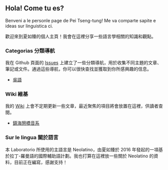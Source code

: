 ## Hola! Come tu es?

Benveni a le personle page de Pei Tseng-tung! Me va comparte sapite e ideas sur linguistica ci.

歡迎來到夏如臻的個人主頁！我會在這裡分享一些語言學相關的知識和觀點。

### Categorias 分類導航

我在 Github 頁面的 [Issues](https://github.com/PeiTsengtung/Laboratorio/issues) 上建立了一些分類導航，用於收集不同主題的文章、筆記或文件。通過這些導航，你可以很快查找並獲取到你所感興趣的信息。

- [吳語](https://github.com/PeiTsengtung/Laboratorio/issues/2)

### Wiki 維基

我的 [Wiki](https://github.com/PeiTsengtung/Laboratorio/wiki) 上會不定期更新一些文章，最近聚焦的項目將會放置在這裡，供讀者查閱。

- [鎮海憩橋音系](https://github.com/PeiTsengtung/Laboratorio/wiki/%E9%8E%AE%E6%B5%B7%E6%86%A9%E6%A9%8B%E9%9F%B3%E7%B3%BB)

### Sur le lingua 關於語言

本 Laboratorio 所使用的主語言是 Neolatino，由夏如臻於 2016 年發起的一項基於拉丁-羅曼語的國際輔助語計劃。我也打算在這裡放一些關於 Neolatino 的資料，目前正在編寫，感謝支持！
